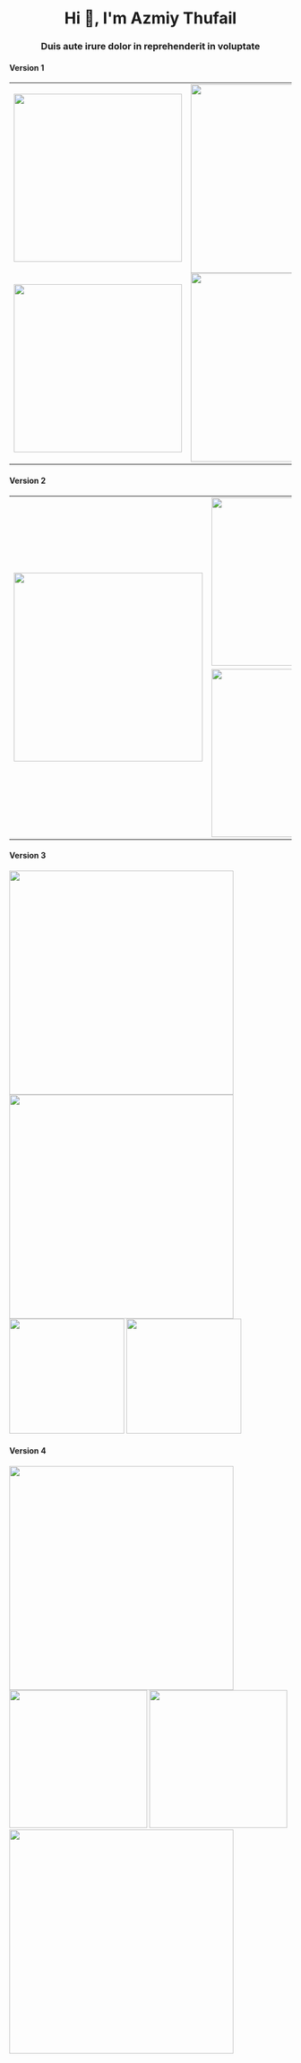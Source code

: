 <h1 align="center">Hi 👋, I'm Azmiy Thufail</h1>
<h3 align="center">Duis aute irure dolor in reprehenderit in voluptate</h3>

#### Version 1
<table align="center" border="0">
  <tr>
    <td>  
      <img src="https://media.tenor.com/2GoQRjy7DVkAAAAC/bocchi-the-rock.gif" width="300" />
    </td>
    <td rowspan="2">
      <img src="https://media.tenor.com/pZ_OmCAi3vEAAAAC/bocchi-the-rock-bocchi.gif" height="337" />
      <img src="https://media.tenor.com/KVFqRA1S1NoAAAAd/bocchi-the-rock-bocchi.gif" height="337" />
    </td>
  </tr>
  <tr>
    <td>
      <img src="https://media.tenor.com/1JuAyubK6zoAAAAC/bocchi-the-rock-hitori-gotoh.gif" width="300" />
    </td>
  </tr>
</table>

#### Version 2
<table align="center" border="0">
  <tr>
    <td rowspan="2">
      <img src="https://media.tenor.com/KVFqRA1S1NoAAAAd/bocchi-the-rock-bocchi.gif" height="337" />
    </td>
    <td>  
      <img src="https://media.tenor.com/2GoQRjy7DVkAAAAC/bocchi-the-rock.gif" width="300" />
    </td>
    <td rowspan="2">
      <img src="https://media.tenor.com/pZ_OmCAi3vEAAAAC/bocchi-the-rock-bocchi.gif" height="337" />
    </td>
  </tr>
  <tr>
    <td>
      <img src="https://media.tenor.com/1JuAyubK6zoAAAAC/bocchi-the-rock-hitori-gotoh.gif" width="300" />
    </td>
  </tr>
</table>

#### Version 3
<div>
  <div align="rigth">
    <div>
      <img src="https://media.tenor.com/2GoQRjy7DVkAAAAC/bocchi-the-rock.gif" width="400" />
    </div>
    <div>
      <img src="https://media.tenor.com/1JuAyubK6zoAAAAC/bocchi-the-rock-hitori-gotoh.gif" width="400" />
    </div>
  </div>
  <div float="right">
    <img src="https://media.tenor.com/pZ_OmCAi3vEAAAAC/bocchi-the-rock-bocchi.gif" height="205" />
    <img src="https://media.tenor.com/KVFqRA1S1NoAAAAd/bocchi-the-rock-bocchi.gif" height="205" /> 
  </div>
</div>

#### Version 4
<div>
  <div align="rigth">
    <div>
      <img src="https://media.tenor.com/s3mh97FyKoIAAAAC/bocchi-the-rock-hitori-gotoh.gif" width="400" />
    </div>
  </div>
  <div float="right">
    <img src="https://media.tenor.com/apAYwC8pEloAAAAd/bocchi-the-rock-anime.gif" height="246" />
    <img src="https://media.tenor.com/urs7iNO-owwAAAAd/bocchi-bocchi-the-rock.gif" height="246" /> 
  </div>
  <div align="rigth">
    <div>
      <img src="https://media.tenor.com/E9omRGF7x0AAAAAC/hitori-gotou-bocchi-rock.gif" width="400" />
    </div>
  </div>
</div>
